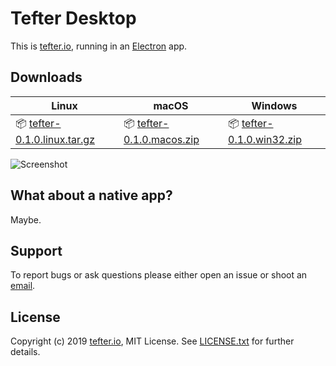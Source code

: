 # Tefter Desktop

This is [tefter.io](https://tefter.io), running in an [Electron](https://electronjs.org/) app.

## Downloads

| Linux                                 | macOS                            | Windows                              |
----------------------------------------|----------------------------------|----------------------------------------
| 📦 [tefter-0.1.0.linux.tar.gz][linux] | 📦 [tefter-0.1.0.macos.zip][mac] | 📦 [tefter-0.1.0.win32.zip][windows] |

![Screenshot](https://github.com/tefter/desktop/raw/master/screenshots/tefter_desktop.png)

## What about a native app?

Maybe. 

## Support

To report bugs or ask questions please either open an issue or shoot an
[email](mailto:support@tefter.io).

## License

Copyright (c) 2019 [tefter.io](https://tefter.io), MIT License.
See [LICENSE.txt](https://github.com/tefter/desktop/blob/master/LICENSE.txt) for further details.

[linux]: https://github.com/tefter/desktop/raw/master/tefter-0.1.0.linux.tar.gz
[mac]: https://github.com/tefter/desktop/raw/master/tefter.0.1.0.macos.zip
[windows]: https://github.com/tefter/desktop/raw/master/tefter-0.1.0.win32.zip
